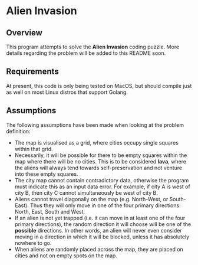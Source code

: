 # Alien Invasion

## Overview
This program attempts to solve the **Alien Invasion** coding puzzle. More
details regarding the problem will be added to this README soon.

## Requirements
At present, this code is only being tested on MacOS, but should compile just as
well on most Linux distros that support Golang.

## Assumptions
The following assumptions have been made when looking at the problem definition:

* The map is visualised as a grid, where cities occupy single squares within
  that grid.
* Necessarily, it will be possible for there to be empty squares within the map
  where there will be no cities. This is to be considered **lava**, where the
  aliens will always tend towards self-preservation and not venture into these
  empty squares.
* The city map cannot contain contradictory data, otherwise the program must
  indicate this as an input data error. For example, if city A is west of city
  B, then city C cannot simultaneously be west of city B.
* Aliens cannot travel diagonally on the map (e.g. North-West, or South-East).
  Thus they will only move in one of the four primary directions: North, East,
  South and West.
* If an alien is not yet trapped (i.e. it can move in at least one of the four
  primary directions), the random direction it will choose will be one of the
  **possible** directions. In other words, an alien will never even consider
  moving in a direction in which it will be blocked, unless it has absolutely
  nowhere to go.
* When aliens are randomly placed across the map, they are placed on cities and
  not on empty spots on the map.

